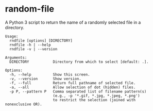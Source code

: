 random-file
===========

A Python 3 script to return the name of a randomly selected file in a
directory.

    Usage:
      rndfile [options] [DIRECTORY]
      rndfile -h | --help
      rndfile -v | --version
     
    Arguments:
      DIRECTORY           Directory from which to select [default: .].
     
    Options:
      -h, --help          Show this screen.
      -v, --version       Show version.
      -f, --full          Return full pathname of selected file.
      -a, --all           Allow selection of dot (hidden) files.
      -p P, --pattern P   Comma separated list of filename pattern(s) 
                          (e.g., -p '*.gif, *.jpg, *.jpeg, *.png')
                          to restrict the selection (joined with nonexclusive OR).

